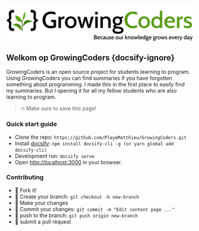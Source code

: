 <div align="center">

![img](Assets/Img/logos/GrowingCoders.svg ":no-zoom")
</div>

## Welkom op GrowingCoders {docsify-ignore}

GrowingCoders is an open source project for students learning to program. Using GrowingCoders you can find summaries if you have forgotten something about programming. 
I made this in the first place to easily find my summaries. But I opening it for all my fellow students who are also learning to program.

> :fire: Make sure to save this page!

### Quick start guide

- Clone the repo:  ` https://github.com/PlayeMatthieu/GrowingCoders.git ` 
- Install [docsify](https://docsify.js.org/#/): ` npm install docsify-cli -g (or yarn global add docsify-cli) `  
- Development run: ``` docsify serve ``` 
- Open [http://localhost:3000](http://localhost:3000) in your browser.

### Contributing

- :fork_and_knife: Fork it!
- :twisted_rightwards_arrows: Create your branch: ` git checkout -b new-branch `
- :wrench: Make your changes
- :pencil: Commit your changes:  ` git commit -m "Edit content page ..." `
- :rocket: push to the branch: ` git push origin new-branch  `
- :tada: submit a pull request